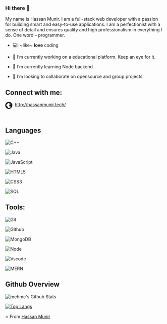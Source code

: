 
  
  

### Hi there 👋

  

My name is Hassan Munir. I am a full-stack web developer with a passion for building smart and easy-to-use applications. I am a perfectionist with a sense of detail and ensures quality and high professionalism in everything I do. One word – programmer.

  

-  💻I ~like~ **love** coding

- 🔭 I’m currently working on a educational platform. Keep an eye for it.

- 🌱 I’m currently learning Node backend

- 👯 I’m looking to collaborate on opensource and group projects.

  

## Connect with me:

  

[<img align="left" alt="mehmc" width="22px" src="https://raw.githubusercontent.com/iconic/open-iconic/master/svg/globe.svg" />][website]: http://hassanmunir.tech/

<br  />

  

## Languages

  

![C++](https://img.shields.io/badge/-C++-000000?style=flat&logo=c%2B%2B)

![Java](https://img.shields.io/badge/-Java-000000?style=flat&logo=java)

![JavaScript](https://img.shields.io/badge/-JavaScript-000000?style=flat&logo=javascript)

![HTML5](https://img.shields.io/badge/-HTML5-000000?style=flat&logo=html5)

![CSS3](https://img.shields.io/badge/-CSS-000000?style=flat&logo=css3)

![SQL](https://img.shields.io/badge/-SQL-000000?style=flat&logo=mysql)

  

## Tools:

  

![Git](https://img.shields.io/badge/-Git-000000?style=flat&logo=git)

![Github](https://img.shields.io/badge/-Github-000000?style=flat&logo=github) <br  />

![MongoDB](https://img.shields.io/badge/-MongoDB-000000?style=flat&logo=mongodb)

![Node](https://img.shields.io/badge/-Node-000000?style=flat&logo=node.js) <br  />

![Vscode](https://img.shields.io/badge/-Vscode-000000?style=flat&logo=Vscode)<br  />

![MERN](https://img.shields.io/badge/MERN-black) <br  />

  

## Github Overview

  

<img  align="left"  alt="mehmc's Github Stats"  src="https://github-readme-stats.vercel.app/api?username=mehmc&show_icons=true"  />  &nbsp;

[![Top Langs](https://github-readme-stats.vercel.app/api/top-langs/?username=mehmc)](https://github.com/mehmc/github-readme-stats)

  
  
  

⭐️ From [Hassan Munir](https://github.com/mehmc)

  
[website]: http://hassanmunir.tech/

[twitter]: https://twitter.com/Furqan_say

[facebook]: https://www.facebook.com/furqan.ashraf.me/
